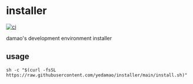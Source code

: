 # installer
[![ci](https://github.com/yedamao/installer/actions/workflows/install.yml/badge.svg)](https://github.com/yedamao/installer/actions/workflows/install.yml)

damao's development environment installer

## usage
```sh -c "$(curl -fsSL https://raw.githubusercontent.com/yedamao/installer/main/install.sh)"```
